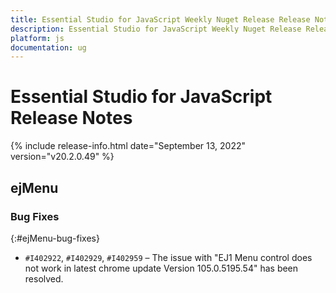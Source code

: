 ```yaml
---
title: Essential Studio for JavaScript Weekly Nuget Release Release Notes  
description: Essential Studio for JavaScript Weekly Nuget Release Release Notes  
platform: js
documentation: ug
---
```


# Essential Studio for JavaScript  Release Notes  

{% include release-info.html date="September 13, 2022"  version="v20.2.0.49" %} 




## ejMenu

### Bug Fixes	
{:#ejMenu-bug-fixes}

- `#I402922`, `#I402929`, `#I402959` – The issue with "EJ1 Menu control does not work in latest chrome update Version 105.0.5195.54" has been resolved.
